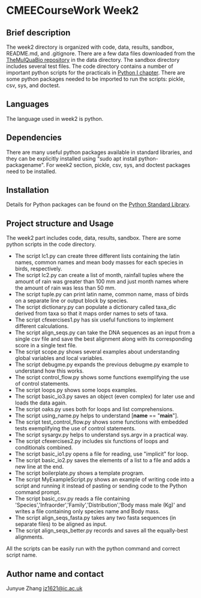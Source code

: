 # CMEECourseWork Week2
## Brief description
The week2 directory is organized with code, data, results, sandbox, README.md, and .gitignore. There are a few data files downloaded from the [TheMulQuaBio repository](https://github.com/mhasoba/TheMulQuaBio) in the data directory. 
The sandbox directory includes several test files.
The code directory contains a number of important python scripts for the practicals in [Python I chapter](https://mhasoba.github.io/TheMulQuaBio/notebooks/05-Python_I.html#practicals).
There are some python packages needed to be imported to run the scripts: pickle, csv, sys, and doctest.

## Languages
The language used in week2 is python.

## Dependencies
There are many useful python packages available in standard libraries, and they can be explicitly installed using "sudo apt install python-packagename". For week2 section, pickle, csv, sys, and doctest packages need to be installed. 

## Installation
Details for Python packages can be found on the [Python Standard Library](https://docs.python.org/3/library/index.html). 

## Project structure and Usage
The week2 part includes code, data, results, sandbox. There are some python scripts in the code directory.
+ The script lc1.py can create three different lists containing the latin names, common names and mean body masses for each species in birds, respectively.
+ The script lc2.py can create a list of month, rainfall tuples where the amount of rain was greater than 100 mm and just month names where the amount of rain was less than 50 mm. 
+ The script tuple.py can print latin name, common name, mass of birds on a separate line or output block by species. 
+ The script dictionary.py can populate a dictionary called taxa_dic derived from taxa so that it maps order names to sets of taxa.
+ The script cfexercises1.py has six useful functions to implement different calculations.
+ The script align_seqs.py can take the DNA sequences as an input from a single csv file and save the best alignment along with its corresponding score in a single text file. 
+ The script scope.py shows several examples about understanding global variables and local variables.
+ The script debugme.py expands the previous debugme.py example to understand how this works.
+ The script control_flow.py shows some functions exemplifying the use of control statements.
+ The script loops.py shows some loops examples.
+ The script basic_io3.py saves an object (even complex) for later use and loads the data again.
+ The script oaks.py uses both for loops and list comprehensions.
+ The script using_name.py helps to understand [__name__ == "__main__"].
+ The script test_control_flow.py shows some functions with embedded tests exemplifying the use of control statements.
+ The script sysargv.py helps to understand sys.argv in a practical way.
+ The script cfexercises2.py includes six functions of loops and conditionals combined.
+ The script basic_io1.py opens a file for reading, use "implicit" for loop.
+ The script basic_io2.py saves the elements of a list to a file and adds a new line at the end.
+ The script boilerplate.py shows a template program.
+ The script MyExampleScript.py shows an example of writing code into a script and running it instead of pasting or sending code to the Python command prompt.
+ The script basic_csv.py reads a file containing 'Species','Infraorder','Family','Distribution','Body mass male (Kg)' and writes a file containing only species name and Body mass.
+ The script align_seqs_fasta.py takes any two fasta sequences (in separate files) to be aligned as input.
+ The script align_seqs_better.py records and saves all the equally-best alignments.

All the scripts can be easily run with the python command and correct script name.

## Author name and contact
Junyue Zhang  jz1621@ic.ac.uk
